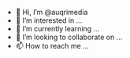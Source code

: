 - 👋 Hi, I’m @auqrimedia
- 👀 I’m interested in ...
- 🌱 I’m currently learning ...
- 💞️ I’m looking to collaborate on ...
- 📫 How to reach me ...

<!---
auqrimedia/auqrimedia is a ✨ special ✨ repository because its `README.md` (this file) appears on your GitHub profile.
You can click the Preview link to take a look at your changes.
--->
